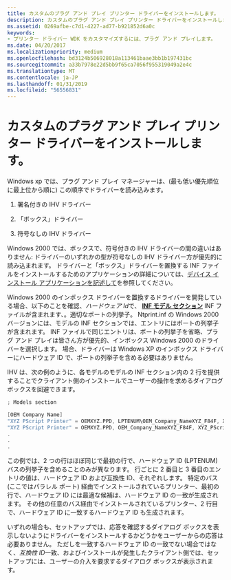 ```yaml
---
title: カスタムのプラグ アンド プレイ プリンター ドライバーをインストールします。
description: カスタムのプラグ アンド プレイ プリンター ドライバーをインストールします。
ms.assetid: 0269afbe-c7d1-4227-ad77-b921852d6a0c
keywords:
- プリンター ドライバー WDK をカスタマイズするには、プラグ アンド プレイします。
ms.date: 04/20/2017
ms.localizationpriority: medium
ms.openlocfilehash: bd3124b506928018a113461baae3bb1b197431bc
ms.sourcegitcommit: a33b7978e22d5bb9f65ca7056f955319049a2e4c
ms.translationtype: MT
ms.contentlocale: ja-JP
ms.lasthandoff: 01/31/2019
ms.locfileid: "56556831"
---
```

# <a name="installing-a-custom-plug-and-play-printer-driver"></a>カスタムのプラグ アンド プレイ プリンター ドライバーをインストールします。





Windows xp では、プラグ アンド プレイ マネージャーは、(最も低い優先順位に最上位から順に) この順序でドライバーを読み込みます。

1.  署名付きの IHV ドライバー

2.  「ボックス」ドライバー

3.  符号なしの IHV ドライバー

Windows 2000 では、ボックスで、符号付きの IHV ドライバーの間の違いはありません: ドライバーのいずれかの型が符号なしの IHV ドライバー方が優先的に読み込まれます。 ドライバーと「ボックス」ドライバーを置換する INF ファイルをインストールするためのアプリケーションの詳細については、[デバイス インストール アプリケーションを記述して](https://msdn.microsoft.com/library/windows/hardware/ff554015)を参照してください。

Windows 2000 のインボックス ドライバーを置換するドライバーを開発している場合、以下のことを確認、*ハードウェア Id*で、 [ **INF モデル セクション**](https://msdn.microsoft.com/library/windows/hardware/ff547456) INF ファイルが含まれます、。適切なポートの列挙子。 Ntprint.inf の Windows 2000 バージョンには、モデルの INF セクションでは、エントリにはポートの列挙子が含まれます。 INF ファイルで同じエントリは、ポートの列挙子を省略、プラグ アンド プレイは皆さん方が優先的、インボックス Windows 2000 のドライバーを選択します。 場合、ドライバーは Windows XP のインボックス ドライバーにハードウェア ID で、ポートの列挙子を含める必要はありません。

IHV は、次の例のように、各モデルのモデルの INF セクション内の 2 行を提供することでクライアント側のインストールでユーザーの操作を求めるダイアログ ボックスを回避できます。

```cpp
; Models section

[OEM Company Name]
"XYZ PScript Printer" = OEMXYZ.PPD, LPTENUM\OEM_Company_NameXYZ_F84F, XYZ_PScript_Printer
"XYZ PScript Printer" = OEMXYZ.PPD, OEM_Company_NameXYZ_F84F, XYZ_PScript_Printer
.
.
.
```

この例では、2 つの行はほぼ同じで最初の行で、ハードウェア ID (LPTENUM) バスの列挙子を含めることのみが異なります。 行ごとに 2 番目と 3 番目のエントリの値は、ハードウェア ID および互換性 ID、それぞれします。 特定のバス (ここではパラレル ポート) 経由でインストールされているプリンター、最初の行で、ハードウェア ID には最適な候補は、ハードウェア ID の一致が生成されます。 その他の任意のバス経由でインストールされているプリンター、2 行目で、ハードウェア ID に一致するハードウェア ID も生成されます。

いずれの場合も、セットアップでは、応答を確認するダイアログ ボックスを表示しないようにドライバーをインストールするかどうかをユーザーからの応答は必要ありません。 ただしを一致するハードウェア ID の一致でない場合ではなく、*互換性 ID*一致、およびインストールが発生したクライアント側では、セットアップには、ユーザーの介入を要求するダイアログ ボックスが表示されます。

 

 




